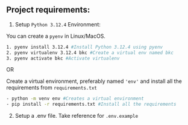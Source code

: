 ## Project requirements:

1. Setup `Python 3.12.4` Environment:

You can create a `pyenv` in Linux/MacOS.
```bash
1. pyenv install 3.12.4 #Install Python 3.12.4 using pyenv
2. pyenv virtualenv 3.12.4 bkc #Create a virtual env named bkc
3. pyenv activate bkc #Activate virtualenv
```

OR

Create a virtual environment, preferably named `'env'` and install all the requirements from `requirements.txt`

```bash
- python -m venv env #Creates a virtual environment
- pip install -r requirements.txt #Install all the requirements
```

2. Setup a .env file. Take reference for `.env.example`
